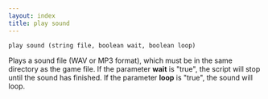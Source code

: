 ```yaml
---
layout: index
title: play sound
---
```


    play sound (string file, boolean wait, boolean loop)

Plays a sound file (WAV or MP3 format), which must be in the same directory as the game file. If the parameter **wait** is "true", the script will stop until the sound has finished. If the parameter **loop** is "true", the sound will loop.
